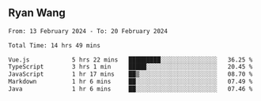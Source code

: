 ## Ryan Wang

<!--START_SECTION:waka-->

```txt
From: 13 February 2024 - To: 20 February 2024

Total Time: 14 hrs 49 mins

Vue.js            5 hrs 22 mins   █████████░░░░░░░░░░░░░░░░   36.25 %
TypeScript        3 hrs 1 min     █████░░░░░░░░░░░░░░░░░░░░   20.45 %
JavaScript        1 hr 17 mins    ██▒░░░░░░░░░░░░░░░░░░░░░░   08.70 %
Markdown          1 hr 6 mins     ██░░░░░░░░░░░░░░░░░░░░░░░   07.49 %
Java              1 hr 6 mins     ██░░░░░░░░░░░░░░░░░░░░░░░   07.46 %
```

<!--END_SECTION:waka-->
